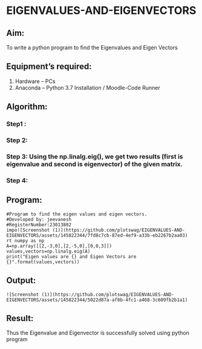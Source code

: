 # EIGENVALUES-AND-EIGENVECTORS
## Aim:
To write a python program to find the Eigenvalues and Eigen Vectors
## Equipment’s required:
1. 	Hardware – PCs
2. 	Anaconda – Python 3.7 Installation / Moodle-Code Runner
## Algorithm:
### Step1 : 
### Step 2: 
### Step 3: Using the np.linalg.eig(),  we get two results (first is eigenvalue and second is eigenvector) of the given matrix.
### Step 4: 

## Program:
```
#Program to find the eigen values and eigen vectors.
#Developed by: jeevanesh
#RegisterNumber:23013802
impo![Screenshot (1)](https://github.com/plotswag/EIGENVALUES-AND-EIGENVECTORS/assets/145822344/7fd8c7cb-87ed-4ef9-a33b-eb2267b2aa03)
rt numpy as np
A=np.array([[2,-3,0],[2,-5,0],[0,0,3]])
values,vectors=np.linalg.eig(A)
print("Eigen values are {} and Eigen Vectors are {}".format(values,vectors))
```
## Output:
```
![Screenshot (1)](https://github.com/plotswag/EIGENVALUES-AND-EIGENVECTORS/assets/145822344/5022d87a-af8b-4fc1-a468-3c609fb2b1a1)
```
## Result:
Thus the Eigenvalue and Eigenvector is successfully solved using python program
